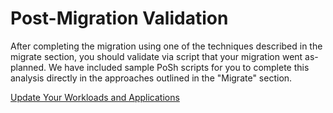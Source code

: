 # Post-Migration Validation

After completing the migration using one of the techniques described in the migrate section, you should validate via script that your migration went as-planned. We have included sample PoSh scripts for you to complete this analysis directly in the approaches outlined in the "Migrate" section. 

[Update Your Workloads and Applications](https://github.com/Azure/fta-adlsgen1togen2migration/tree/main/4-Post-Migration/Update%20Your%20Workloads%20and%20Applications)